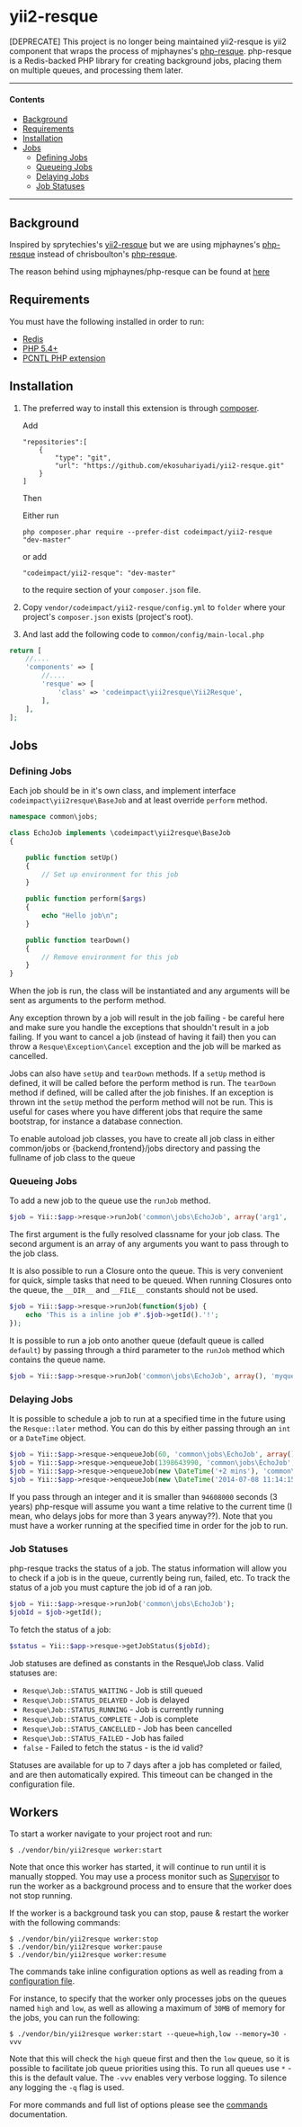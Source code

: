 # yii2-resque
[DEPRECATE] This project is no longer being maintained
yii2-resque is yii2 component that wraps the process of mjphaynes's [php-resque](https://github.com/mjphaynes/php-resque).
php-resque is a Redis-backed PHP library for creating background jobs, placing them on multiple queues, and processing them later.

---

#### Contents ####

* [Background](#background)
* [Requirements](#requirements)
* [Installation](#installation)
* [Jobs](#jobs)
    * [Defining Jobs](#defining-jobs)
    * [Queueing Jobs](#queueing-jobs)
    * [Delaying Jobs](#delaying-jobs)
    * [Job Statuses](#job-statuses)

---

## Background ##

Inspired by sprytechies's [yii2-resque](https://github.com/sprytechies/yii2-resque) but we are using mjphaynes's [php-resque](https://github.com/mjphaynes/php-resque)
instead of chrisboulton's [php-resque](https://github.com/chrisboulton/php-resque).

The reason behind using mjphaynes/php-resque can be found at [here](https://github.com/mjphaynes/php-resque/blob/master/README.md#background)


## Requirements ##

You must have the following installed in order to run:

* [Redis](http://redis.io/)
* [PHP 5.4+](http://php.net/)
* [PCNTL PHP extension](http://php.net/manual/en/book.pcntl.php)


## Installation ##

1.  The preferred way to install this extension is through [composer](http://getcomposer.org/download/).

    Add

    ```
    "repositories":[
        {
            "type": "git",
            "url": "https://github.com/ekosuhariyadi/yii2-resque.git"
        }
    ]
    ```

    Then

    Either run

    ```
    php composer.phar require --prefer-dist codeimpact/yii2-resque "dev-master"
    ```

    or add

    ```
    "codeimpact/yii2-resque": "dev-master"
    ```

    to the require section of your `composer.json` file.

2. Copy `vendor/codeimpact/yii2-resque/config.yml` to `folder` where your project's `composer.json` exists (project's root).

3. And last add the following code to `common/config/main-local.php`

```php
return [
    //....
    'components' => [
        //....
        'resque' => [
            'class' => 'codeimpact\yii2resque\Yii2Resque',
        ],
    ],
];
```

## Jobs ##

### Defining Jobs ###

Each job should be in it's own class, and implement interface `codeimpact\yii2resque\BaseJob`
and at least override `perform` method.
```php
namespace common\jobs;

class EchoJob implements \codeimpact\yii2resque\BaseJob
{

    public function setUp()
    {
        // Set up environment for this job
    }

    public function perform($args)
    {
        echo "Hello job\n";
    }

    public function tearDown()
    {
        // Remove environment for this job
    }
}
```

When the job is run, the class will be instantiated and any arguments will be sent as
arguments to the perform method.

Any exception thrown by a job will result in the job failing - be careful here and make
sure you handle the exceptions that shouldn't result in a job failing. If you want to
cancel a job (instead of having it fail) then you can throw a `Resque\Exception\Cancel`
exception and the job will be marked as cancelled.

Jobs can also have `setUp` and `tearDown` methods. If a `setUp` method is defined, it will
be called before the perform method is run. The `tearDown` method if defined, will be
called after the job finishes. If an exception is thrown int the `setUp` method the perform
method will not be run. This is useful for cases where you have different jobs that require
the same bootstrap, for instance a database connection.

To enable autoload job classes, you have to create all job class in either
    common/jobs or {backend,frontend}/jobs directory
and passing the fullname of job class to the queue

### Queueing Jobs ###

To add a new job to the queue use the `runJob` method.

```php
$job = Yii::$app->resque->runJob('common\jobs\EchoJob', array('arg1', 'arg2'));
```

The first argument is the fully resolved classname for your job class.
The second argument is an array of any arguments you want to pass through to the job class.

It is also possible to run a Closure onto the queue. This is very convenient for quick,
simple tasks that need to be queued. When running Closures onto the queue, the `__DIR__`
and `__FILE__` constants should not be used.

```php
$job = Yii::$app->resque->runJob(function($job) {
    echo 'This is a inline job #'.$job->getId().'!';
});
```

It is possible to run a job onto another queue (default queue is called `default`) by passing
through a third parameter to the `runJob` method which contains the queue name.

```php
$job = Yii::$app->resque->runJob('common\jobs\EchoJob', array(), 'myqueue');
```


### Delaying Jobs ###

It is possible to schedule a job to run at a specified time in the future using the `Resque::later`
method. You can do this by either passing through an `int` or a `DateTime` object.

```php
$job = Yii::$app->resque->enqueueJob(60, 'common\jobs\EchoJob', array());
$job = Yii::$app->resque->enqueueJob(1398643990, 'common\jobs\EchoJob', array());
$job = Yii::$app->resque->enqueueJob(new \DateTime('+2 mins'), 'common\jobs\EchoJob', array());
$job = Yii::$app->resque->enqueueJob(new \DateTime('2014-07-08 11:14:15'), 'common\jobs\EchoJob', array());
```

If you pass through an integer and it is smaller than `94608000` seconds (3 years) php-resque will
assume you want a time relative to the current time (I mean, who delays jobs for more than 3 years
anyway??). Note that you must have a worker running at the specified time in order for the job to run.


### Job Statuses ###

php-resque tracks the status of a job. The status information will allow you to check if a job is in the queue, currently being run, failed, etc.
To track the status of a job you must capture the job id of a ran job.

```php
$job = Yii::$app->resque->runJob('common\jobs\EchoJob');
$jobId = $job->getId();
```

To fetch the status of a job:

```php
$status = Yii::$app->resque->getJobStatus($jobId);
```

Job statuses are defined as constants in the Resque\Job class. Valid statuses are:

* `Resque\Job::STATUS_WAITING`   - Job is still queued
* `Resque\Job::STATUS_DELAYED`   - Job is delayed
* `Resque\Job::STATUS_RUNNING`   - Job is currently running
* `Resque\Job::STATUS_COMPLETE`  - Job is complete
* `Resque\Job::STATUS_CANCELLED` - Job has been cancelled
* `Resque\Job::STATUS_FAILED`    - Job has failed
* `false` - Failed to fetch the status - is the id valid?

Statuses are available for up to 7 days after a job has completed or failed, and are then automatically expired.
This timeout can be changed in the configuration file.

## Workers ##

To start a worker navigate to your project root and run:

```
$ ./vendor/bin/yii2resque worker:start
```

Note that once this worker has started, it will continue to run until it is manually stopped.
You may use a process monitor such as [Supervisor](http://supervisord.org/) to run the worker
as a background process and to ensure that the worker does not stop running.

If the worker is a background task you can stop, pause & restart the worker with the following commands:

```
$ ./vendor/bin/yii2resque worker:stop
$ ./vendor/bin/yii2resque worker:pause
$ ./vendor/bin/yii2resque worker:resume
```

The commands take inline configuration options as well as reading from a [configuration file](https://github.com/mjphaynes/php-resque/blob/master/docs/configuration.md#file).

For instance, to specify that the worker only processes jobs on the queues named `high` and `low`, as well as allowing
a maximum of `30MB` of memory for the jobs, you can run the following:

```
$ ./vendor/bin/yii2resque worker:start --queue=high,low --memory=30 -vvv
```

Note that this will check the `high` queue first and then the `low` queue, so it is possible to facilitate job queue
priorities using this. To run all queues use `*` - this is the default value. The `-vvv` enables very verbose
logging. To silence any logging the `-q` flag is used.

For more commands and full list of options please see
the [commands](https://github.com/mjphaynes/php-resque/blob/master/docs/commands.md) documentation.
